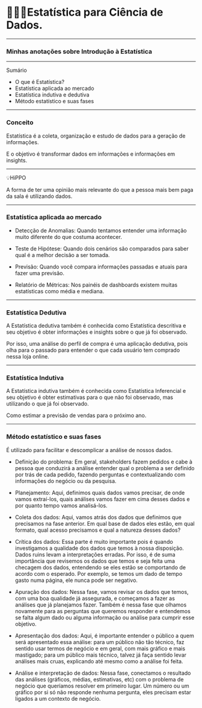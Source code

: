# 👩‍🔬🎲Estatística para Ciência de Dados.

---

### Minhas anotações sobre Introdução à Estatística
---

Sumário

* O que é Estatística?
* Estatística aplicada ao mercado
* Estatística indutiva e dedutiva
* Método estatístico e suas fases

---

### Conceito

Estatística é a coleta, organização e estudo de dados para a geração de informações.

E o objetivo é transformar dados em informações e informações em insights.

---

💡HiPPO

A forma de ter uma opinião mais relevante do que a pessoa mais bem paga da sala é utilizando dados.

---

### Estatística aplicada ao mercado

* Detecção de Anomalias: Quando tentamos entender uma informação muito diferente do que costuma acontecer.

* Teste de Hipótese: Quando dois cenários são comparados para saber qual é a melhor decisão a ser tomada.

* Previsão: Quando você compara informações passadas e atuais para fazer uma previsão.

* Relatório de Métricas: Nos painéis de dashboards existem muitas estatísticas como média e mediana.



---

### Estatística Dedutiva

A Estatística dedutiva também é conhecida como Estatística descritiva e seu objetivo é obter informações e insights sobre o que já foi observado.

Por isso, uma análise do perfil de compra é uma aplicação dedutiva, pois olha para o passado para entender o que cada usuário tem comprado nessa loja online.

---

### Estatística Indutiva

A Estatística indutiva também é conhecida como Estatística Inferencial e seu objetivo é obter estimativas para o que não foi observado, mas utilizando o que já foi observado.

Como estimar a previsão de vendas para o próximo ano.

---

### Método estatístico e suas fases

É utilizado para facilitar e descomplicar a análise de nossos dados.

* Definição do problema: Em geral, stakeholders fazem pedidos e cabe à pessoa que conduzirá a análise entender qual o problema a ser definido por trás de cada pedido, fazendo perguntas e contextualizando com informações do negócio ou da pesquisa.

* Planejamento: Aqui, definimos quais dados vamos precisar, de onde vamos extraí-los, quais análises vamos fazer em cima desses dados e por quanto tempo vamos analisá-los.

* Coleta dos dados: Aqui, vamos atrás dos dados que definimos que precisamos na fase anterior. Em qual base de dados eles estão, em qual formato, qual acesso precisamos e qual a natureza desses dados?

* Crítica dos dados: Essa parte é muito importante pois é quando investigamos a qualidade dos dados que temos à nossa disposição. Dados ruins levam a interpretações erradas. Por isso, é de suma importância que revisemos os dados que temos e seja feita uma checagem dos dados, entendendo se eles estão se comportando de acordo com o esperado. Por exemplo, se temos um dado de tempo gasto numa página, ele nunca pode ser negativo.

* Apuração dos dados: Nessa fase, vamos revisar os dados que temos, com uma boa qualidade já assegurada, e começamos a fazer as análises que já planejamos fazer. Também é nessa fase que olhamos novamente para as perguntas que queremos responder e entendemos se falta algum dado ou alguma informação ou análise para cumprir esse objetivo.

* Apresentação dos dados: Aqui, é importante entender o público a quem será apresentado essa análise: para um público não tão técnico, faz sentido usar termos de negócio e em geral, com mais gráfico e mais mastigado; para um público mais técnico, talvez já faça sentido levar análises mais cruas, explicando até mesmo como a análise foi feita.

* Análise e interpretação de dados: Nessa fase, conectamos o resultado das análises (gráficos, médias, estimativas, etc) com o problema de negócio que queríamos resolver em primeiro lugar. Um número ou um gráfico por si só não responde nenhuma pergunta, eles precisam estar ligados a um contexto de negócio.





